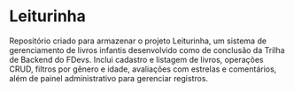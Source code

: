 # Leiturinha
Repositório criado para armazenar o projeto Leiturinha, um sistema de gerenciamento de livros infantis desenvolvido como de conclusão da Trilha de Backend do FDevs. Inclui cadastro e listagem de livros, operações CRUD, filtros por gênero e idade, avaliações com estrelas e comentários, além de painel administrativo para gerenciar registros.
